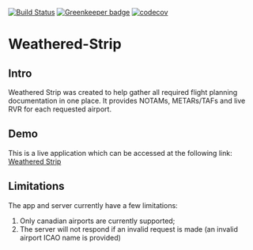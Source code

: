 [![Build Status](https://travis-ci.com/GregoryHamel/weatheredstrip.svg?branch=master)](https://travis-ci.com/GregoryHamel/weatheredstrip) [![Greenkeeper badge](https://badges.greenkeeper.io/GregoryHamel/weatheredstrip.svg)](https://greenkeeper.io/) [![codecov](https://codecov.io/gh/GregoryHamel/weatheredstrip/branch/master/graph/badge.svg)](https://codecov.io/gh/GregoryHamel/weatheredstrip)

# Weathered-Strip
## Intro
Weathered Strip was created to help gather all required flight planning documentation in one place. It provides NOTAMs, METARs/TAFs and live RVR for each requested airport.

## Demo
This is a live application which can be accessed at the following link: [Weathered Strip](https://www.greghamel.com/weatheredstrip)

## Limitations
The app and server currently have a few limitations:
 1. Only canadian airports are currently supported;
 1. The server will not respond if an invalid request is made (an invalid airport ICAO name is provided)
